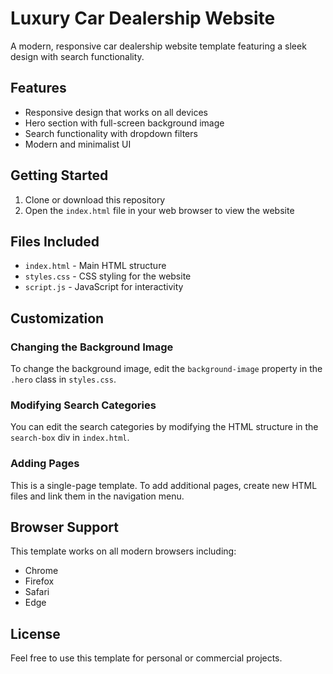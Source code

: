 # Luxury Car Dealership Website

A modern, responsive car dealership website template featuring a sleek design with search functionality.

## Features

- Responsive design that works on all devices
- Hero section with full-screen background image
- Search functionality with dropdown filters
- Modern and minimalist UI

## Getting Started

1. Clone or download this repository
2. Open the `index.html` file in your web browser to view the website

## Files Included

- `index.html` - Main HTML structure
- `styles.css` - CSS styling for the website
- `script.js` - JavaScript for interactivity

## Customization

### Changing the Background Image

To change the background image, edit the `background-image` property in the `.hero` class in `styles.css`.

### Modifying Search Categories

You can edit the search categories by modifying the HTML structure in the `search-box` div in `index.html`.

### Adding Pages

This is a single-page template. To add additional pages, create new HTML files and link them in the navigation menu.

## Browser Support

This template works on all modern browsers including:
- Chrome
- Firefox
- Safari
- Edge

## License

Feel free to use this template for personal or commercial projects. 